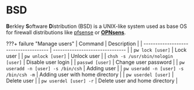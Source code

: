 # BSD

**B**erkley **S**oftware **D**istribution (BSD) is a UNIX-like system used as base OS for firewall distributions like [pfsense](https://www.pfsense.org/) or [**OPNsens**](https://opnsense.org/).

???+ failure "Manage users"
    | Command                               | Description                     |
    | ------------------------------------- | ------------------------------- |
    | `pw lock [user]`                      | Lock user                       |
    | `pw unlock [user]`                    | Unlock user                     |
    | `chsh -s /usr/sbin/nologin [user]`    | Disable user login              |
    | `passwd [user]`                       | Change user password            |
    | `pw useradd -n [user] -s /bin/csh`    | Adding user                     |
    | `pw useradd -n [user] -s /bin/csh -m` | Adding user with home directory |
    | `pw userdel [user]`                   | Delete user                     |
    | `pw userdel [user] -r`                | Delete user and home directory  |

